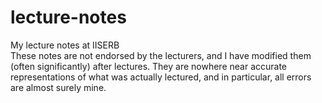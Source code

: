 # lecture-notes
My lecture notes at IISERB  
These notes are not endorsed by the lecturers, and I have modified them (often
significantly) after lectures. They are nowhere near accurate representations of what
was actually lectured, and in particular, all errors are almost surely mine.
